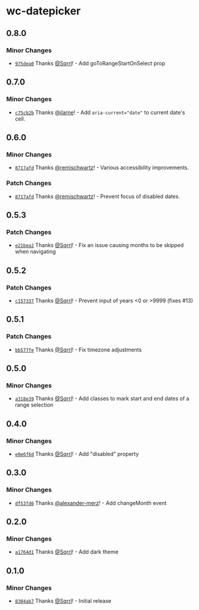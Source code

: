 # wc-datepicker

## 0.8.0

### Minor Changes

- [`975dea0`](https://github.com/Sqrrl/wc-datepicker/commit/975dea04c6b66bc78feadf37522a9d3d7234e63c) Thanks [@Sqrrl](https://github.com/Sqrrl)! - Add goToRangeStartOnSelect prop

## 0.7.0

### Minor Changes

- [`c75cb2b`](https://github.com/Sqrrl/wc-datepicker/commit/c75cb2bc3ea2fc7782a85ff73f6cf081e7881784) Thanks [@ilarne](https://github.com/ilarne)! - Add `aria-current="date"` to current date's cell.

## 0.6.0

### Minor Changes

- [`8717afd`](https://github.com/Sqrrl/wc-datepicker/commit/8717afd7b3a41c7b726cb61a711a02b0a1ea5cf7) Thanks [@remischwartz](https://github.com/remischwartz)! - Various accessibility improvements.

### Patch Changes

- [`8717afd`](https://github.com/Sqrrl/wc-datepicker/commit/8717afd7b3a41c7b726cb61a711a02b0a1ea5cf7) Thanks [@remischwartz](https://github.com/remischwartz)! - Prevent focus of disabled dates.

## 0.5.3

### Patch Changes

- [`e21bea2`](https://github.com/Sqrrl/wc-datepicker/commit/e21bea26065bf1f07659b8bcc03b630c45388f46) Thanks [@Sqrrl](https://github.com/Sqrrl)! - Fix an issue causing months to be skipped when navigating

## 0.5.2

### Patch Changes

- [`c157337`](https://github.com/Sqrrl/wc-datepicker/commit/c157337123c9082b2af1cb77c7b37f8190f4a3d2) Thanks [@Sqrrl](https://github.com/Sqrrl)! - Prevent input of years <0 or >9999 (fixes #13)

## 0.5.1

### Patch Changes

- [`bb577fe`](https://github.com/Sqrrl/wc-datepicker/commit/bb577fe3adbefc9358115cd6446b4eb405e11110) Thanks [@Sqrrl](https://github.com/Sqrrl)! - Fix timezone adjustments

## 0.5.0

### Minor Changes

- [`a318e39`](https://github.com/Sqrrl/wc-datepicker/commit/a318e39b6bd824f8cc5dc57e056dd38307ae778c) Thanks [@Sqrrl](https://github.com/Sqrrl)! - Add classes to mark start and end dates of a range selection

## 0.4.0

### Minor Changes

- [`e0e6f6d`](https://github.com/Sqrrl/wc-datepicker/commit/e0e6f6d7a1f51e88028c8a259a254ce030594008) Thanks [@Sqrrl](https://github.com/Sqrrl)! - Add "disabled" property

## 0.3.0

### Minor Changes

- [`df53fd6`](https://github.com/Sqrrl/wc-datepicker/commit/df53fd6e213d6e462635c9eef1b5f9a3f04457a8) Thanks [@alexander-merz](https://github.com/alexander-merz)! - Add changeMonth event

## 0.2.0

### Minor Changes

- [`a1764d1`](https://github.com/Sqrrl/wc-datepicker/commit/a1764d185213b47569c4cf1efb1021a5f3fcbcda) Thanks [@Sqrrl](https://github.com/Sqrrl)! - Add dark theme

## 0.1.0

### Minor Changes

- [`8304ab7`](https://github.com/Sqrrl/wc-datepicker/commit/8304ab72e7b0d4220ff6f22be23fdb4b7d6e005a) Thanks [@Sqrrl](https://github.com/Sqrrl)! - Initial release
